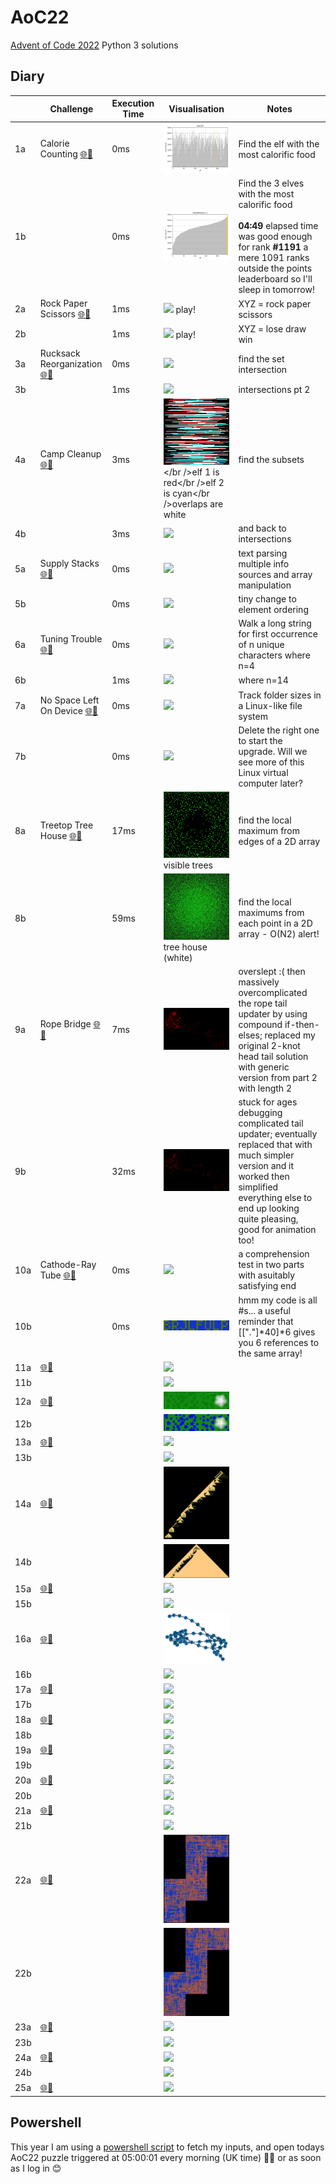 # AoC22
[Advent of Code 2022](https://adventofcode.com/2022) Python 3 solutions

## Diary

|&nbsp;|Challenge | Execution Time | Visualisation | Notes
|------|--------- | -------------- | ------------- | -----
|1a|Calorie Counting [🌐](https://adventofcode.com/2022/day/1)[💾](./day1.py) | 0ms | [![](./output/day1a.png)](./output/day1a.png) | Find the elf with the most calorific food
|1b|&nbsp; | 0ms | [![](./output/day1b.png)](./output/day1b.png)  | Find the 3 elves with the most calorific food<br /><br />**04:49** elapsed time was good enough for rank **#1191** a mere 1091 ranks outside the points leaderboard so I'll sleep in tomorrow!
|2a|Rock Paper Scissors [🌐](https://adventofcode.com/2022/day/2)[💾](./day2.py) | 1ms | [![](./output/day2a.gif)](./output/day2a.gif) play! | XYZ = rock paper scissors
|2b|&nbsp; | 1ms | [![](./output/day2b.gif)](./output/day2b.gif)  play!| XYZ = lose draw win
|3a|Rucksack Reorganization [🌐](https://adventofcode.com/2022/day/3)[💾](./day3.py) | 0ms | [![](./output/day3a.png)](./output/day3a.png) | find the set intersection
|3b|&nbsp; |1ms | [![](./output/day3b.png)](./output/day3b.png)  | intersections pt 2
|4a|Camp Cleanup [🌐](https://adventofcode.com/2022/day/4)[💾](./day4.py) | 3ms | [![](./output/day4ax.png)](./output/day4a.png) </br />elf 1 is red</br />elf 2 is cyan</br />overlaps are white | find the subsets
|4b|&nbsp; | 3ms | [![](./output/day4b.png)](./output/day4b.png)  | and back to intersections
|5a|Supply Stacks [🌐](https://adventofcode.com/2022/day/5)[💾](./day5.py) | 0ms | [![](./output/day5a.png)](./output/day5a.png) | text parsing multiple info sources and array manipulation
|5b|&nbsp; | 0ms | [![](./output/day5b.png)](./output/day5b.png)  | tiny change to element ordering
|6a|Tuning Trouble [🌐](https://adventofcode.com/2022/day/6)[💾](./day6.py) | 0ms | [![](./output/day6a.png)](./output/day6a.png) | Walk a long string for first occurrence of n unique characters where n=4
|6b|&nbsp; | 1ms | [![](./output/day6b.png)](./output/day6b.png)  | where n=14
|7a|No Space Left On Device [🌐](https://adventofcode.com/2022/day/7)[💾](./day7.py) | 0ms | [![](./output/day7a.png)](./output/day7a.png) | Track folder sizes in a Linux-like file system
|7b|&nbsp; | 0ms | [![](./output/day7b.png)](./output/day7b.png)  | Delete the right one to start the upgrade.  Will we see more of this Linux virtual computer later?
|8a|Treetop Tree House [🌐](https://adventofcode.com/2022/day/8)[💾](./day8.py) | 17ms | [![](./output/day8a.png)](./output/day8a.png) visible trees | find the local maximum from edges of a 2D array
|8b|&nbsp; | 59ms | [![](./output/day8b.png)](./output/day8b.png) tree house (white) | find the local maximums from each point in a 2D array - O(N2) alert!
|9a|Rope Bridge [🌐](https://adventofcode.com/2022/day/9)[💾](./day9.py) | 7ms | [![](./output/day9a.gif)](./output/day9a.gif) | overslept :( then massively overcomplicated the rope tail updater by using compound if-then-elses; replaced my original 2-knot head tail solution with generic version from part 2 with length 2
|9b|&nbsp; | 32ms | [![](./output/day9b.gif)](./output/day9b.gif)  | stuck for ages debugging complicated tail updater; eventually replaced that with much simpler version and it worked then simplified everything else to end up looking quite pleasing, good for animation too!
|10a|Cathode-Ray Tube [🌐](https://adventofcode.com/2022/day/10)[💾](./day10.py) | 0ms | [![](./output/day10a.png)](./output/day10a.png) | a comprehension test in two parts with asuitably satisfying end
|10b|&nbsp;| 0ms | [![](./output/day10b.png)](./output/day10b.png)  | hmm my code is all #s... a useful reminder that [["."]\*40]\*6 gives you 6 references to the same array!
|11a|[🌐](https://adventofcode.com/2022/day/11)[💾](./day11.py) | <!-- 0.0s --> | [![](./output/day11a.png)](./output/day11a.png) | 
|11b|&nbsp;                                                                                 | <!-- 0.0s --> | [![](./output/day11b.png)](./output/day11b.png)  | 
|12a|[🌐](https://adventofcode.com/2022/day/12)[💾](./day12.py) | <!-- 0.0s --> | [![](./output/day12a.png)](./output/day12a.png) | 
|12b|&nbsp;                                                                                 | <!-- 0.0s --> | [![](./output/day12b.png)](./output/day12b.png)  | 
|13a|[🌐](https://adventofcode.com/2022/day/13)[💾](./day13.py) | <!-- 0.0s --> | [![](./output/day13a.png)](./output/day13a.png) | 
|13b|&nbsp;                                                                                 | <!-- 0.0s --> | [![](./output/day13b.png)](./output/day13b.png)  | 
|14a|[🌐](https://adventofcode.com/2022/day/14)[💾](./day14.py) | <!-- 0.0s --> | [![](./output/day14a.png)](./output/day14a.png) | 
|14b|&nbsp;                                                                                 | <!-- 0.0s --> | [![](./output/day14b.png)](./output/day14b.png)  | 
|15a|[🌐](https://adventofcode.com/2022/day/15)[💾](./day15.py) | <!-- 0.0s --> | [![](./output/day15a.png)](./output/day15a.png) | 
|15b|&nbsp;                                                                                 | <!-- 0.0s --> | [![](./output/day15b.png)](./output/day15b.png)  | 
|16a|[🌐](https://adventofcode.com/2022/day/16)[💾](./day16.py) | <!-- 0.0s --> | [![](./output/day16a.png)](./output/day16a.png) | 
|16b|&nbsp;                                                                                 | <!-- 0.0s --> | [![](./output/day16b.png)](./output/day16b.png)  | 
|17a|[🌐](https://adventofcode.com/2022/day/17)[💾](./day17.py) | <!-- 0.0s --> | [![](./output/day17a.png)](./output/day17a.png) | 
|17b|&nbsp;                                                                                 | <!-- 0.0s --> | [![](./output/day17b.png)](./output/day17b.png)  | 
|18a|[🌐](https://adventofcode.com/2022/day/18)[💾](./day18.py) | <!-- 0.0s --> | [![](./output/day18a.png)](./output/day18a.png) | 
|18b|&nbsp;                                                                                 | <!-- 0.0s --> | [![](./output/day18b.png)](./output/day18b.png)  | 
|19a|[🌐](https://adventofcode.com/2022/day/19)[💾](./day19.py) | <!-- 0.0s --> | [![](./output/day19a.png)](./output/day19a.png) | 
|19b|&nbsp;                                                                                 | <!-- 0.0s --> | [![](./output/day19b.png)](./output/day19b.png)  | 
|20a|[🌐](https://adventofcode.com/2022/day/20)[💾](./day20.py) | <!-- 0.0s --> | [![](./output/day20a.png)](./output/day20a.png) | 
|20b|&nbsp;                                                                                 | <!-- 0.0s --> | [![](./output/day20b.png)](./output/day20b.png)  | 
|21a|[🌐](https://adventofcode.com/2022/day/21)[💾](./day21.py) | <!-- 0.0s --> | [![](./output/day21a.png)](./output/day21a.png) | 
|21b|&nbsp;                                                                                 | <!-- 0.0s --> | [![](./output/day21b.png)](./output/day21b.png)  | 
|22a|[🌐](https://adventofcode.com/2022/day/22)[💾](./day22.py) | <!-- 0.0s --> | [![](./output/day22a.png)](./output/day22a.png) | 
|22b|&nbsp;                                                                                 | <!-- 0.0s --> | [![](./output/day22b.png)](./output/day22b.png)  | 
|23a|[🌐](https://adventofcode.com/2022/day/23)[💾](./day23.py) | <!-- 0.0s --> | [![](./output/day23a.png)](./output/day23a.png) | 
|23b|&nbsp;                                                                                 | <!-- 0.0s --> | [![](./output/day23b.png)](./output/day23b.png)  | 
|24a|[🌐](https://adventofcode.com/2022/day/24)[💾](./day24.py) | <!-- 0.0s --> | [![](./output/day24a.png)](./output/day24a.png) | 
|24b|&nbsp;                                                                                 | <!-- 0.0s --> | [![](./output/day24b.png)](./output/day24b.png)  | 
|25a|[🌐](https://adventofcode.com/2022/day/25)[💾](./day25.py) | <!-- 0.0s --> | [![](./output/day25a.png)](./output/day25a.png) | 

## Powershell

This year I am using a [powershell script](./input/download.ps1) to fetch my inputs, and open todays AoC22 puzzle triggered at 05:00:01 every morning (UK time) 🥱😴 or as soon as I log in 😊

